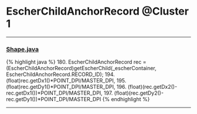 # EscherChildAnchorRecord @Cluster 1

***

### [Shape.java](https://searchcode.com/codesearch/view/97394276/)
{% highlight java %}
180. EscherChildAnchorRecord rec = (EscherChildAnchorRecord)getEscherChild(_escherContainer, EscherChildAnchorRecord.RECORD_ID);
194.         (float)rec.getDx1()*POINT_DPI/MASTER_DPI,
195.         (float)rec.getDy1()*POINT_DPI/MASTER_DPI,
196.         (float)(rec.getDx2()-rec.getDx1())*POINT_DPI/MASTER_DPI,
197.         (float)(rec.getDy2()-rec.getDy1())*POINT_DPI/MASTER_DPI
{% endhighlight %}

***

